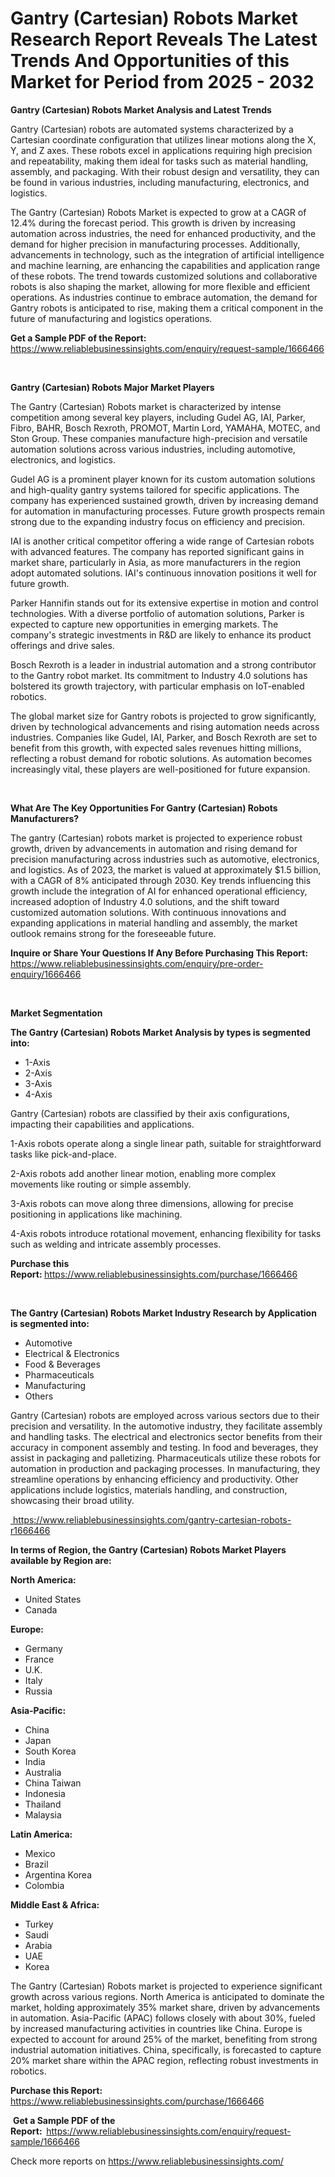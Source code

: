 <p><h1>Gantry (Cartesian) Robots Market Research Report Reveals The Latest Trends And Opportunities of this Market for Period from 2025 - 2032</h1></p><p><strong>Gantry (Cartesian) Robots Market Analysis and Latest Trends</strong></p>
<p><p>Gantry (Cartesian) robots are automated systems characterized by a Cartesian coordinate configuration that utilizes linear motions along the X, Y, and Z axes. These robots excel in applications requiring high precision and repeatability, making them ideal for tasks such as material handling, assembly, and packaging. With their robust design and versatility, they can be found in various industries, including manufacturing, electronics, and logistics.</p><p>The Gantry (Cartesian) Robots Market is expected to grow at a CAGR of 12.4% during the forecast period. This growth is driven by increasing automation across industries, the need for enhanced productivity, and the demand for higher precision in manufacturing processes. Additionally, advancements in technology, such as the integration of artificial intelligence and machine learning, are enhancing the capabilities and application range of these robots. The trend towards customized solutions and collaborative robots is also shaping the market, allowing for more flexible and efficient operations. As industries continue to embrace automation, the demand for Gantry robots is anticipated to rise, making them a critical component in the future of manufacturing and logistics operations.</p></p>
<p><strong>Get a Sample PDF of the Report:&nbsp;</strong> <a href="https://www.reliablebusinessinsights.com/enquiry/request-sample/1666466?utm_campaign=1117&utm_medium=2&utm_source=Github&utm_content=ia&utm_term=27022025&utm_id=gantry-cartesian-robots">https://www.reliablebusinessinsights.com/enquiry/request-sample/1666466</a></p>
<p>&nbsp;</p>
<p><strong>Gantry (Cartesian) Robots Major Market Players</strong></p>
<p><p>The Gantry (Cartesian) Robots market is characterized by intense competition among several key players, including Gudel AG, IAI, Parker, Fibro, BAHR, Bosch Rexroth, PROMOT, Martin Lord, YAMAHA, MOTEC, and Ston Group. These companies manufacture high-precision and versatile automation solutions across various industries, including automotive, electronics, and logistics.</p><p>Gudel AG is a prominent player known for its custom automation solutions and high-quality gantry systems tailored for specific applications. The company has experienced sustained growth, driven by increasing demand for automation in manufacturing processes. Future growth prospects remain strong due to the expanding industry focus on efficiency and precision.</p><p>IAI is another critical competitor offering a wide range of Cartesian robots with advanced features. The company has reported significant gains in market share, particularly in Asia, as more manufacturers in the region adopt automated solutions. IAI's continuous innovation positions it well for future growth.</p><p>Parker Hannifin stands out for its extensive expertise in motion and control technologies. With a diverse portfolio of automation solutions, Parker is expected to capture new opportunities in emerging markets. The company's strategic investments in R&D are likely to enhance its product offerings and drive sales.</p><p>Bosch Rexroth is a leader in industrial automation and a strong contributor to the Gantry robot market. Its commitment to Industry 4.0 solutions has bolstered its growth trajectory, with particular emphasis on IoT-enabled robotics.</p><p>The global market size for Gantry robots is projected to grow significantly, driven by technological advancements and rising automation needs across industries. Companies like Gudel, IAI, Parker, and Bosch Rexroth are set to benefit from this growth, with expected sales revenues hitting millions, reflecting a robust demand for robotic solutions. As automation becomes increasingly vital, these players are well-positioned for future expansion.</p></p>
<p>&nbsp;</p>
<p><strong>What Are The Key Opportunities For Gantry (Cartesian) Robots Manufacturers?</strong></p>
<p><p>The gantry (Cartesian) robots market is projected to experience robust growth, driven by advancements in automation and rising demand for precision manufacturing across industries such as automotive, electronics, and logistics. As of 2023, the market is valued at approximately $1.5 billion, with a CAGR of 8% anticipated through 2030. Key trends influencing this growth include the integration of AI for enhanced operational efficiency, increased adoption of Industry 4.0 solutions, and the shift toward customized automation solutions. With continuous innovations and expanding applications in material handling and assembly, the market outlook remains strong for the foreseeable future.</p></p>
<p><strong>Inquire or Share Your Questions If Any Before Purchasing This Report:</strong> <a href="https://www.reliablebusinessinsights.com/enquiry/pre-order-enquiry/1666466?utm_campaign=1117&utm_medium=2&utm_source=Github&utm_content=ia&utm_term=27022025&utm_id=gantry-cartesian-robots">https://www.reliablebusinessinsights.com/enquiry/pre-order-enquiry/1666466</a></p>
<p>&nbsp;</p>
<p><strong>Market Segmentation</strong></p>
<p><strong>The Gantry (Cartesian) Robots Market Analysis by types is segmented into:</strong></p>
<p><ul><li>1-Axis</li><li>2-Axis</li><li>3-Axis</li><li>4-Axis</li></ul></p>
<p><p>Gantry (Cartesian) robots are classified by their axis configurations, impacting their capabilities and applications. </p><p>1-Axis robots operate along a single linear path, suitable for straightforward tasks like pick-and-place. </p><p>2-Axis robots add another linear motion, enabling more complex movements like routing or simple assembly. </p><p>3-Axis robots can move along three dimensions, allowing for precise positioning in applications like machining. </p><p>4-Axis robots introduce rotational movement, enhancing flexibility for tasks such as welding and intricate assembly processes.</p></p>
<p><strong>Purchase this Report:&nbsp;</strong><a href="https://www.reliablebusinessinsights.com/purchase/1666466?utm_campaign=1117&utm_medium=2&utm_source=Github&utm_content=ia&utm_term=27022025&utm_id=gantry-cartesian-robots">https://www.reliablebusinessinsights.com/purchase/1666466</a></p>
<p>&nbsp;</p>
<p><strong>The Gantry (Cartesian) Robots Market Industry Research by Application is segmented into:</strong></p>
<p><ul><li>Automotive</li><li>Electrical & Electronics</li><li>Food & Beverages</li><li>Pharmaceuticals</li><li>Manufacturing</li><li>Others</li></ul></p>
<p><p>Gantry (Cartesian) robots are employed across various sectors due to their precision and versatility. In the automotive industry, they facilitate assembly and handling tasks. The electrical and electronics sector benefits from their accuracy in component assembly and testing. In food and beverages, they assist in packaging and palletizing. Pharmaceuticals utilize these robots for automation in production and packaging processes. In manufacturing, they streamline operations by enhancing efficiency and productivity. Other applications include logistics, materials handling, and construction, showcasing their broad utility.</p></p>
<p><a href="https://www.reliablebusinessinsights.com/gantry-cartesian-robots-r1666466?utm_campaign=1117&utm_medium=2&utm_source=Github&utm_content=ia&utm_term=27022025&utm_id=gantry-cartesian-robots">&nbsp;https://www.reliablebusinessinsights.com/gantry-cartesian-robots-r1666466</a></p>
<p><strong>In terms of Region, the Gantry (Cartesian) Robots Market Players available by Region are:</strong></p>
<p>
    <p> <strong> North America: </strong>
        <ul>
            <li>United States</li>
            <li>Canada</li>
        </ul>
        </p> 
    <p> <strong> Europe: </strong>
        <ul>
            <li>Germany</li>
            <li>France</li>
            <li>U.K.</li>
            <li>Italy</li>
            <li>Russia</li>
        </ul>
        </p> 
    <p> <strong> Asia-Pacific: </strong>
        <ul>
            <li>China</li>
            <li>Japan</li>
            <li>South Korea</li>
            <li>India</li>
            <li>Australia</li>
            <li>China Taiwan</li>
            <li>Indonesia</li>
            <li>Thailand</li>
            <li>Malaysia</li>
        </ul>
        </p> 
    <p> <strong> Latin America: </strong>
        <ul>
            <li>Mexico</li>
            <li>Brazil</li>
            <li>Argentina Korea</li>
            <li>Colombia</li>
        </ul>
        </p> 
    <p> <strong> Middle East & Africa: </strong>
        <ul>
            <li>Turkey</li>
            <li>Saudi</li>
            <li>Arabia</li>
            <li>UAE</li>
            <li>Korea</li>
        </ul>
    </p>
    </p>
<p><p>The Gantry (Cartesian) Robots market is projected to experience significant growth across various regions. North America is anticipated to dominate the market, holding approximately 35% market share, driven by advancements in automation. Asia-Pacific (APAC) follows closely with about 30%, fueled by increased manufacturing activities in countries like China. Europe is expected to account for around 25% of the market, benefiting from strong industrial automation initiatives. China, specifically, is forecasted to capture 20% market share within the APAC region, reflecting robust investments in robotics.</p></p>
<p><strong>Purchase this Report: </strong><a href="https://www.reliablebusinessinsights.com/purchase/1666466?utm_campaign=1117&utm_medium=2&utm_source=Github&utm_content=ia&utm_term=27022025&utm_id=gantry-cartesian-robots">https://www.reliablebusinessinsights.com/purchase/1666466</a></p>
<p>&nbsp;<strong>Get a Sample PDF of the Report:&nbsp;&nbsp;</strong><a href="https://www.reliablebusinessinsights.com/enquiry/request-sample/1666466?utm_campaign=1117&utm_medium=2&utm_source=Github&utm_content=ia&utm_term=27022025&utm_id=gantry-cartesian-robots">https://www.reliablebusinessinsights.com/enquiry/request-sample/1666466</a></p>
<p><strong></strong></p>
<p>Check more reports on <a href="https://www.reliablebusinessinsights.com/?utm_campaign=1117&utm_medium=2&utm_source=Github&utm_content=ia&utm_term=27022025&utm_id=gantry-cartesian-robots">https://www.reliablebusinessinsights.com/</a></p>